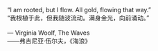 “I am rooted, but I flow. All gold, flowing that way.” <br/>
“我根植于此，但我随波流动。满身金光，向前涌动。” <br/>
 <br/>
― Virginia Woolf, The Waves <br/>
——弗吉尼亚·伍尔夫，《海浪》
